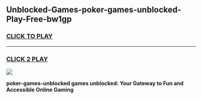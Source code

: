 
## Unblocked-Games-poker-games-unblocked-Play-Free-bw1gp
<h3>
<a href="https://premium76.site?title=poker-games-unblocked&ref=09A">CLICK TO PLAY</a></h3>
<hr>

<h3>
<a href="https://premium76.site?title=poker-games-unblocked&ref=09A">CLICK 2 PLAY</a>
  
</h3>

<a href="https://premium76.site?title=poker-games-unblocked&ref=09A"><img src="https://clearcache.store/games.png"></a>


**poker-games-unblocked games unblocked: Your Gateway to Fun and Accessible Online Gaming**
